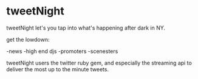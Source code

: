 tweetNight
==========

tweetNight let's you tap into what's happening after dark in NY.

get the lowdown:

-news
-high end djs
-promoters
-scenesters

tweetNight users the twitter ruby gem, and especially the streaming api to deliver the most up to the minute tweets.